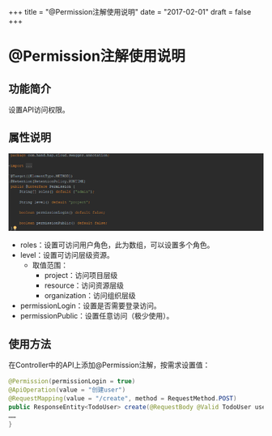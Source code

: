 +++
title = "@Permission注解使用说明"
date = "2017-02-01"
draft = false
+++

# @Permission注解使用说明

## 功能简介

设置API访问权限。

## 属性说明

![](./images/permission.png)

- roles：设置可访问用户角色，此为数组，可以设置多个角色。
- level：设置可访问层级资源。
    * 取值范围：
        - project：访问项目层级
        - resource：访问资源层级
        - organization：访问组织层级
- permissionLogin：设置是否需要登录访问。
- permissionPublic：设置任意访问（极少使用）。

## 使用方法

在Controller中的API上添加@Permission注解，按需求设置值：

```java
@Permission(permissionLogin = true)
@ApiOperation(value = "创建user")
@RequestMapping(value = "/create", method = RequestMethod.POST)
public ResponseEntity<TodoUser> create(@RequestBody @Valid TodoUser user) throws HapException {
……
}
```